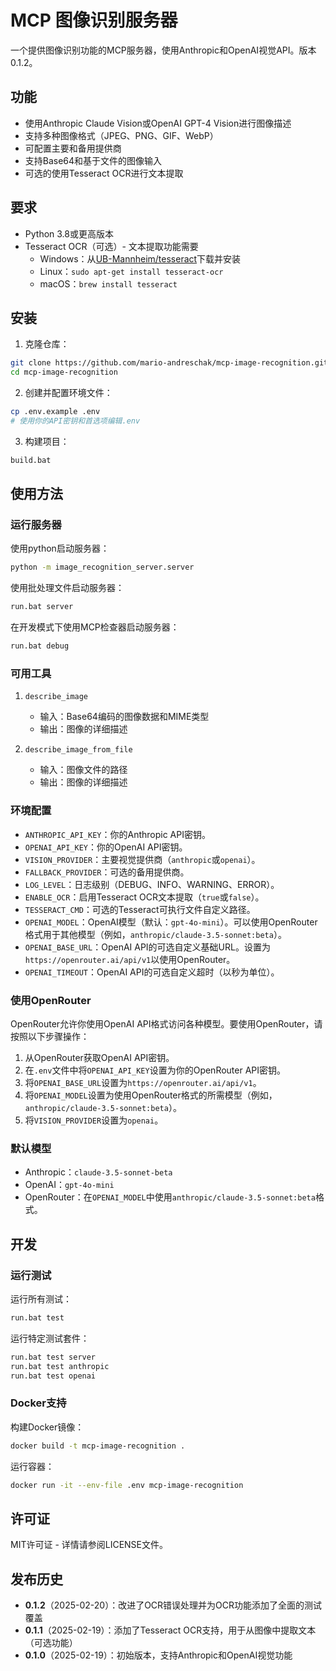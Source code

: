 # MCP 图像识别服务器

一个提供图像识别功能的MCP服务器，使用Anthropic和OpenAI视觉API。版本0.1.2。

## 功能

- 使用Anthropic Claude Vision或OpenAI GPT-4 Vision进行图像描述
- 支持多种图像格式（JPEG、PNG、GIF、WebP）
- 可配置主要和备用提供商
- 支持Base64和基于文件的图像输入
- 可选的使用Tesseract OCR进行文本提取

## 要求

- Python 3.8或更高版本
- Tesseract OCR（可选）- 文本提取功能需要
  - Windows：从[UB-Mannheim/tesseract](https://github.com/UB-Mannheim/tesseract/wiki)下载并安装
  - Linux：`sudo apt-get install tesseract-ocr`
  - macOS：`brew install tesseract`

## 安装

1. 克隆仓库：
```bash
git clone https://github.com/mario-andreschak/mcp-image-recognition.git
cd mcp-image-recognition
```

2. 创建并配置环境文件：
```bash
cp .env.example .env
# 使用你的API密钥和首选项编辑.env
```

3. 构建项目：
```bash
build.bat
```

## 使用方法

### 运行服务器
使用python启动服务器：
```bash
python -m image_recognition_server.server
```

使用批处理文件启动服务器：
```bash
run.bat server
```

在开发模式下使用MCP检查器启动服务器：
```bash
run.bat debug
```

### 可用工具

1. `describe_image`
   - 输入：Base64编码的图像数据和MIME类型
   - 输出：图像的详细描述

2. `describe_image_from_file`
   - 输入：图像文件的路径
   - 输出：图像的详细描述

### 环境配置

- `ANTHROPIC_API_KEY`：你的Anthropic API密钥。
- `OPENAI_API_KEY`：你的OpenAI API密钥。
- `VISION_PROVIDER`：主要视觉提供商（`anthropic`或`openai`）。
- `FALLBACK_PROVIDER`：可选的备用提供商。
- `LOG_LEVEL`：日志级别（DEBUG、INFO、WARNING、ERROR）。
- `ENABLE_OCR`：启用Tesseract OCR文本提取（`true`或`false`）。
- `TESSERACT_CMD`：可选的Tesseract可执行文件自定义路径。
- `OPENAI_MODEL`：OpenAI模型（默认：`gpt-4o-mini`）。可以使用OpenRouter格式用于其他模型（例如，`anthropic/claude-3.5-sonnet:beta`）。
- `OPENAI_BASE_URL`：OpenAI API的可选自定义基础URL。设置为`https://openrouter.ai/api/v1`以使用OpenRouter。
- `OPENAI_TIMEOUT`：OpenAI API的可选自定义超时（以秒为单位）。

### 使用OpenRouter

OpenRouter允许你使用OpenAI API格式访问各种模型。要使用OpenRouter，请按照以下步骤操作：

1. 从OpenRouter获取OpenAI API密钥。
2. 在`.env`文件中将`OPENAI_API_KEY`设置为你的OpenRouter API密钥。
3. 将`OPENAI_BASE_URL`设置为`https://openrouter.ai/api/v1`。
4. 将`OPENAI_MODEL`设置为使用OpenRouter格式的所需模型（例如，`anthropic/claude-3.5-sonnet:beta`）。
5. 将`VISION_PROVIDER`设置为`openai`。

### 默认模型

- Anthropic：`claude-3.5-sonnet-beta`
- OpenAI：`gpt-4o-mini`
- OpenRouter：在`OPENAI_MODEL`中使用`anthropic/claude-3.5-sonnet:beta`格式。

## 开发

### 运行测试

运行所有测试：
```bash
run.bat test
```

运行特定测试套件：
```bash
run.bat test server
run.bat test anthropic
run.bat test openai
```

### Docker支持

构建Docker镜像：
```bash
docker build -t mcp-image-recognition .
```

运行容器：
```bash
docker run -it --env-file .env mcp-image-recognition
```

## 许可证

MIT许可证 - 详情请参阅LICENSE文件。

## 发布历史

- **0.1.2**（2025-02-20）：改进了OCR错误处理并为OCR功能添加了全面的测试覆盖
- **0.1.1**（2025-02-19）：添加了Tesseract OCR支持，用于从图像中提取文本（可选功能）
- **0.1.0**（2025-02-19）：初始版本，支持Anthropic和OpenAI视觉功能